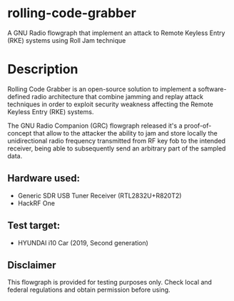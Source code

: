 # rolling-code-grabber
A GNU Radio flowgraph that implement an attack to Remote Keyless Entry (RKE) systems using Roll Jam technique

# Description

Rolling Code Grabber is an open-source solution to implement a software-defined radio architecture that combine jamming and replay attack techniques in order to exploit security weakness affecting the Remote Keyless Entry (RKE) systems.

The GNU Radio Companion (GRC) flowgraph released it's a proof-of-concept that allow to the attacker the ability to jam and store locally the unidirectional radio frequency transmitted from RF key fob to the intended receiver, being able to subsequently send an arbitrary part of the sampled data.

## Hardware used:

- Generic SDR USB Tuner Receiver (RTL2832U+R820T2)
- HackRF One

## Test target:
 
- HYUNDAI i10 Car (2019, Second generation)

## Disclaimer

This flowgraph is provided for testing purposes only. Check local and federal regulations and obtain permission before using.
